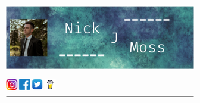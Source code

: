 # [![nick j moss header](https://raw.githubusercontent.com/nickjmoss/nickjmoss/main/Nick.png)](https://www.instagram.com/nick_moss12/)
<p>
  <a href='https://www.instagram.com/nick_moss12/'><img height= '30' src='icons/insta-logo.png'></a>
  <a href='https://www.facebook.com/nick.moss.7712826'><img height= '30' src='icons/facebook-logo.png'></a>
  <a href='https://twitter.com/_nickjmoss'><img height= '31' src='icons/twitter-logo.png'></a>
  <a href='https://www.buymeacoffee.com/nickmoss'><img height= '30' src='icons/buymeacoffee.png'></a>
</p>

---

 
<!--
**nickjmoss/nickjmoss** is a ✨ _special_ ✨ repository because its `README.md` (this file) appears on your GitHub profile.

Here are some ideas to get you started:

- 🔭 I’m currently working on ...
- 🌱 I’m currently learning ...
- 👯 I’m looking to collaborate on ...
- 🤔 I’m looking for help with ...
- 💬 Ask me about ...
- 📫 How to reach me: ...
- 😄 Pronouns: ...
- ⚡ Fun fact: ...
-->
